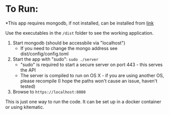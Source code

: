 # To Run:

*This app requires mongodb, if not installed, can be installed from [link](https://docs.mongodb.com/manual/installation/ "here")

Use the executables in the `/dist` folder to see the working application.

1) Start mongodb (should be accessbile via "localhost")
    * If you need to change the mongo address see dist/config/config.toml
2) Start the app with "sudo": `sudo ./server`
    * "sudo" is required to start a secure server on port 443 - this serves the API
    * The server is compiled to run on OS X - if you are using another OS, please recompile (I hope the paths won't cause an issue, haven't tested)
3) Browse to `https://localhost:8080`

This is just one way to run the code. It can be set up in a docker container or using kitematic.